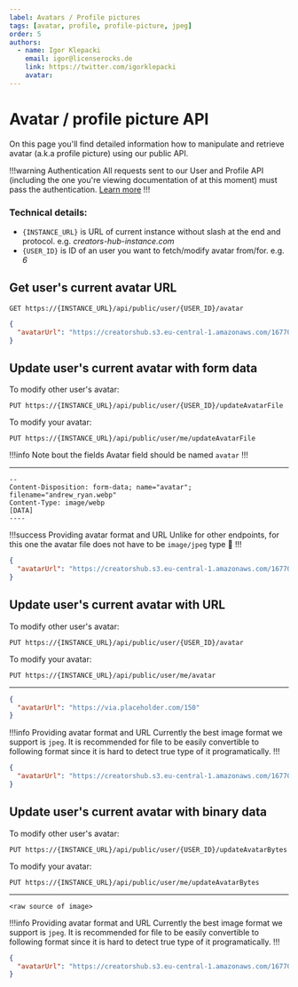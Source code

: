 ```yaml
---
label: Avatars / Profile pictures
tags: [avatar, profile, profile-picture, jpeg]
order: 5
authors:
  - name: Igor Klepacki
    email: igor@licenserocks.de
    link: https://twitter.com/igorklepacki
    avatar:
---
```


# Avatar / profile picture API

On this page you'll find detailed information how to manipulate and retrieve avatar (a.k.a profile picture) using our public API.

!!!warning Authentication
All requests sent to our User and Profile API (including the one you're viewing documentation of at this moment) must pass the authentication. [Learn more](/authorization)
!!!

### Technical details:

- `{INSTANCE_URL}` is URL of current instance without slash at the end and protocol. e.g. _creators-hub-instance.com_
- `{USER_ID}` is ID of an user you want to fetch/modify avatar from/for. e.g. _6_

## Get user's current avatar URL

```
GET https://{INSTANCE_URL}/api/public/user/{USER_ID}/avatar
```

```json Response
{
  "avatarUrl": "https://creatorshub.s3.eu-central-1.amazonaws.com/1677061054831/userAvatars/6/avatar.jpg"
}
```

## Update user's current avatar with form data

To modify other user's avatar:

```
PUT https://{INSTANCE_URL}/api/public/user/{USER_ID}/updateAvatarFile
```

To modify your avatar:

```
PUT https://{INSTANCE_URL}/api/public/user/me/updateAvatarFile
```

!!!info Note bout the fields
Avatar field should be named `avatar`
!!!

---

```Payload (multipart/form-data)
--
Content-Disposition: form-data; name="avatar"; filename="andrew_ryan.webp"
Content-Type: image/webp
[DATA]
----
```

!!!success Providing avatar format and URL
Unlike for other endpoints, for this one the avatar file does not have to be `image/jpeg` type :rocket:
!!!

```json Response
{
  "avatarUrl": "https://creatorshub.s3.eu-central-1.amazonaws.com/1677074922600/userAvatars/6/avatar.jpg"
}
```

## Update user's current avatar with URL

To modify other user's avatar:

```
PUT https://{INSTANCE_URL}/api/public/user/{USER_ID}/avatar
```

To modify your avatar:

```
PUT https://{INSTANCE_URL}/api/public/user/me/avatar
```

---

```json Payload (application/json)
{
  "avatarUrl": "https://via.placeholder.com/150"
}
```

!!!info Providing avatar format and URL
Currently the best image format we support is `jpeg`. It is recommended for file to be easily convertible to following format since it is hard to detect true type of it programatically.
!!!

```json Response
{
  "avatarUrl": "https://creatorshub.s3.eu-central-1.amazonaws.com/1677074922600/userAvatars/6/avatar.jpg"
}
```

## Update user's current avatar with binary data

To modify other user's avatar:

```
PUT https://{INSTANCE_URL}/api/public/user/{USER_ID}/updateAvatarBytes
```

To modify your avatar:

```
PUT https://{INSTANCE_URL}/api/public/user/me/updateAvatarBytes
```

---

```Payload (image/jpeg)
<raw source of image>
```

!!!info Providing avatar format and URL
Currently the best image format we support is `jpeg`. It is recommended for file to be easily convertible to following format since it is hard to detect true type of it programatically.
!!!

```json Response
{
  "avatarUrl": "https://creatorshub.s3.eu-central-1.amazonaws.com/1677074922600/userAvatars/6/avatar.jpg"
}
```
